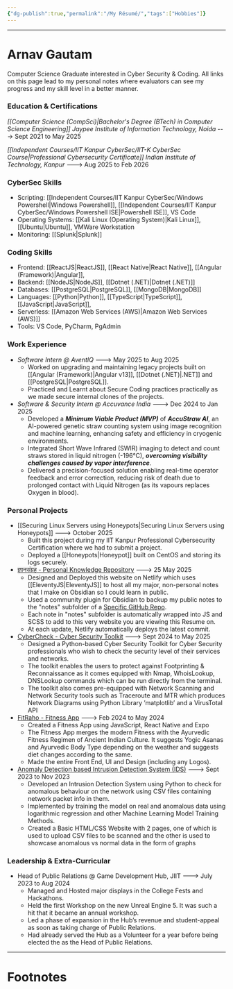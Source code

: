 ```yaml
---
{"dg-publish":true,"permalink":"/My Résumé/","tags":["Hobbies"]}
---
```



---
# Arnav Gautam
Computer Science Graduate interested in Cyber Security & Coding.
All links on this page lead to my personal notes where evaluators can see my progress and my skill level in a better manner.

### Education & Certifications
*[[Computer Science (CompSci)\|Bachelor's Degree (BTech) in Computer Science Engineering]]* 
*Jaypee Institute of Information Technology, Noida* ---> Sept 2021 to May 2025

*[[Independent Courses/IIT Kanpur CyberSec/IIT-K CyberSec Course\|Professional Cybersecurity Certificate]]*
*Indian Institute of Technology, Kanpur* ---> Aug 2025 to Feb 2026 

### CyberSec Skills
- Scripting: [[Independent Courses/IIT Kanpur CyberSec/Windows Powershell\|Windows Powershell]], [[Independent Courses/IIT Kanpur CyberSec/Windows Powershell ISE\|Powershell ISE]], VS Code
- Operating Systems: [[Kali Linux (Operating System)\|Kali Linux]], [[Ubuntu\|Ubuntu]], VMWare Workstation 
- Monitoring: [[Splunk\|Splunk]]

### Coding Skills
- Frontend: [[ReactJS\|ReactJS]], [[React Native\|React Native]], [[Angular (Framework)\|Angular]],
- Backend: [[NodeJS\|NodeJS]], [[Dotnet (.NET)\|Dotnet (.NET)]]
- Databases: [[PostgreSQL\|PostgreSQL]], [[MongoDB\|MongoDB]]
- Languages: [[Python\|Python]], [[TypeScript\|TypeScript]], [[JavaScript\|JavaScript]], 
- Serverless: [[Amazon Web Services (AWS)\|Amazon Web Services (AWS)]]
- Tools: VS Code, PyCharm, PgAdmin 

### Work Experience
- *Software Intern @ AventIQ* ---> May 2025 to Aug 2025
	- Worked on upgrading and maintaining legacy projects built on [[Angular (Framework)\|Angular v13]], [[Dotnet (.NET)\|.NET]] and [[PostgreSQL\|PostgreSQL]].
	- Practiced and Learnt about Secure Coding practices practically as we made secure internal clones of the projects.
- *Software & Security Intern @ Accuvance India* ---> Dec 2024 to Jan 2025
	- Developed a ***Minimum Viable Product (MVP)*** of ***AccuStraw AI***, an AI-powered genetic straw counting system using image recognition and machine learning, enhancing safety and efficiency in cryogenic environments.
	- Integrated Short Wave Infrared (SWIR) imaging to detect and count straws stored in liquid nitrogen (-196°C), ***overcoming visibility challenges caused by vapor interference***.
	- Delivered a precision-focused solution enabling real-time operator feedback and error correction, reducing risk of death due to prolonged contact with Liquid Nitrogen (as its vapours replaces Oxygen in blood).

### Personal Projects
- [[Securing Linux Servers using Honeypots\|Securing Linux Servers using Honeypots]] ---> October 2025
	- Built this project during my IIT Kanpur Professional Cybersecurity Certification where we had to submit a project.
	- Deployed a [[Honeypots\|Honeypot]] built on CentOS and storing its logs securely.
- [ज्ञानसंग्रह - Personal Knowledge Repository](https://github.com/ArnavGautamGit/gyaana-sangraha) ---> 25 May 2025
	- Designed and Deployed this website on Netlify which uses [[EleventyJS\|EleventyJS]] to host all my major, non-personal notes that I make on Obsidian so I could learn in public.
	- Used a community plugin for Obsidian to backup my public notes to the "notes" subfolder of a [Specific GitHub Repo](https://github.com/ArnavGautamGit/gyaana-sangraha).
	- Each note in "notes" subfolder is automatically wrapped into JS and SCSS to add to this very website you are viewing this Resume on.
	- At each update, Netlify automatically deploys the latest commit.
- [CyberCheck - Cyber Security Toolkit](https://github.com/AshwathiNair08/CyberCheck-Vulnerability-Scanning-Toolkit) ---> Sept 2024 to May 2025
	- Designed a Python-based Cyber Security Toolkit for Cyber Security professionals who wish to check the security level of their services and networks.
	- The toolkit enables the users to protect against Footprinting & Reconnaissance as it comes equipped with Nmap, WhoisLookup, DNSLookup commands which can be run directly from the terminal.
	- The toolkit also comes pre-equipped with Network Scanning and Network Security tools such as Traceroute and MTR which produces Network Diagrams using Python Library ’matplotlib’ and a VirusTotal API
- [FitRaho - Fitness App](https://github.com/ArnavGautamGit/FitRaho-Fitness-App) ---> Feb 2024 to May 2024
	- Created a Fitness App using JavaScript, React Native and Expo
	- The Fitness App merges the modern Fitness with the Ayurvedic Fitness Regimen of Ancient Indian Culture. It suggests Yogic Asanas and Ayurvedic Body Type depending on the weather and suggests diet changes according to the same. 
	- Made the entire Front End, UI and Design (including any Logos).
- [Anomaly Detection based Intrusion Detection System (IDS)](https://github.com/ArnavGautamGit/ML-IDS-WebApp-using-CSVs) ---> Sept 2023 to Nov 2023
	- Developed an Intrusion Detection System using Python to check for anomalous behaviour on the network using CSV files containing network packet info in them.
	- Implemented by training the model on real and anomalous data using logarithmic regression and other Machine Learning Model Training Methods.
	- Created a Basic HTML/CSS Website with 2 pages, one of which is used to upload CSV files to be scanned and the other is used to showcase anomalous vs normal data in the form of graphs


### Leadership & Extra-Curricular
- Head of Public Relations @ Game Development Hub, JIIT ---> July 2023 to Aug 2024
	- Managed and Hosted major displays in the College Fests and Hackathons.
	- Held the first Workshop on the new Unreal Engine 5. It was such a hit that it became an annual workshop.
	- Led a phase of expansion in the Hub’s revenue and student-appeal as soon as taking charge of Public Relations.
	- Had already served the Hub as a Volunteer for a year before being elected the as the Head of Public Relations.


---
# Footnotes